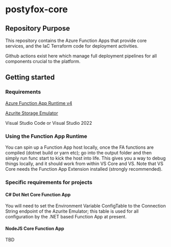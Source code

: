 # postyfox-core

## Repository Purpose

This repository contains the Azure Function Apps that provide core services, and the IaC Terraform code for deployment activities.

Github actions exist here which manage full deployment pipelines for all components crucial to the platform.

## Getting started

### Requirements

[Azure Function App Runtime v4](https://learn.microsoft.com/en-us/azure/azure-functions/functions-run-local?tabs=windows%2Cisolated-process%2Cnode-v4%2Cpython-v2%2Chttp-trigger%2Ccontainer-apps&pivots=programming-language-csharp#install-the-azure-functions-core-tools)

[Azurite Storage Emulator](https://learn.microsoft.com/en-us/azure/storage/common/storage-use-azurite)

Visual Studio Code or Visual Studio 2022

### Using the Function App Runtime

You can spin up a Function App host locally, once the FA functions are compiled (dotnet build or yarn etc); go into the output folder and then simply run func start to kick the host into life.  This gives you a way to debug things locally, and it should work from within VS Core and VS.  Note that VS Core needs the Function App Extension installed (strongly recommended).

### Specific requirements for projects

#### C# Dot Net Core Function App

You will need to set the Environment Variable ConfigTable to the Connection String endpoint of the Azurite Emulator; this table is used for all configuration by the .NET based Function App at present.

#### NodeJS Core Function App

TBD